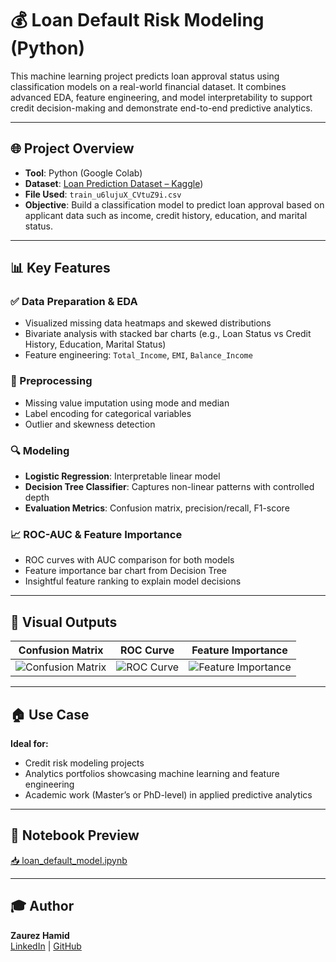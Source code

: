 
# 💰 Loan Default Risk Modeling (Python)

This machine learning project predicts loan approval status using classification models on a real-world financial dataset. It combines advanced EDA, feature engineering, and model interpretability to support credit decision-making and demonstrate end-to-end predictive analytics.

---

## 🌐 Project Overview
- **Tool**: Python (Google Colab)
- **Dataset**: [Loan Prediction Dataset – Kaggle](https://www.kaggle.com/datasets/ninzaami/loan-predication))
- **File Used**: `train_u6lujuX_CVtuZ9i.csv`
- **Objective**: Build a classification model to predict loan approval based on applicant data such as income, credit history, education, and marital status.

---

## 📊 Key Features

### ✅ Data Preparation & EDA
- Visualized missing data heatmaps and skewed distributions
- Bivariate analysis with stacked bar charts (e.g., Loan Status vs Credit History, Education, Marital Status)
- Feature engineering: `Total_Income`, `EMI`, `Balance_Income`

### 🧼 Preprocessing
- Missing value imputation using mode and median
- Label encoding for categorical variables
- Outlier and skewness detection

### 🔍 Modeling
- **Logistic Regression**: Interpretable linear model
- **Decision Tree Classifier**: Captures non-linear patterns with controlled depth
- **Evaluation Metrics**: Confusion matrix, precision/recall, F1-score

### 📈 ROC-AUC & Feature Importance
- ROC curves with AUC comparison for both models
- Feature importance bar chart from Decision Tree
- Insightful feature ranking to explain model decisions

---

## 🧩 Visual Outputs

| Confusion Matrix | ROC Curve | Feature Importance |
|------------------|-----------|---------------------|
| ![Confusion Matrix](https://github.com/Zaurezzh/Zaurez-Analytics-Portfolio/blob/main/Assets/confusion_matrix.png) | ![ROC Curve](https://github.com/Zaurezzh/Zaurez-Analytics-Portfolio/blob/main/Assets/roc_auc_curve.png) | ![Feature Importance](https://github.com/Zaurezzh/Zaurez-Analytics-Portfolio/blob/main/Assets/feature_importance.png) |

---

## 🏠 Use Case
**Ideal for:**
- Credit risk modeling projects
- Analytics portfolios showcasing machine learning and feature engineering
- Academic work (Master’s or PhD-level) in applied predictive analytics

---

## 📄 Notebook Preview
[📥 loan_default_model.ipynb](https://github.com/Zaurezzh/Zaurez-Analytics-Portfolio/blob/main/Predictive_Modeling/Loan_Default_Risk/loan_default_model.ipynb)

---

## 🎓 Author
**Zaurez Hamid**  
[LinkedIn](https://www.linkedin.com/in/zaurez-h/) | [GitHub](https://github.com/Zaurezzh)

